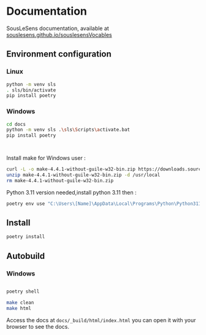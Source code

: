# Documentation

SousLeSens documentation, available at [souslesens.github.io/souslesensVocables](https://souslesens.github.io/souslesensVocables)

## Environment configuration

### Linux

```bash
python -m venv sls
. sls/bin/activate
pip install poetry
```

### Windows

```bash
cd docs
python -m venv sls .\sls\Scripts\activate.bat
pip install poetry




```
Install make for Windows user :
```bash
curl -L -o make-4.4.1-without-guile-w32-bin.zip https://downloads.sourceforge.net/project/ezwinports/make-4.4.1-without-guile-w32-bin.zip
unzip make-4.4.1-without-guile-w32-bin.zip -d /usr/local
rm make-4.4.1-without-guile-w32-bin.zip
```

Python 3.11 version needed,install python 3.11 then : 
```bash
poetry env use "C:\Users\[Name]\AppData\Local\Programs\Python\Python311\python.exe"
```

## Install

```bash
poetry install

```

## Autobuild


### Windows 
```bash 

poetry shell
````

```bash
make clean
make html
```

Access the docs at `docs/_build/html/index.html` you can open it with your browser to see the docs.